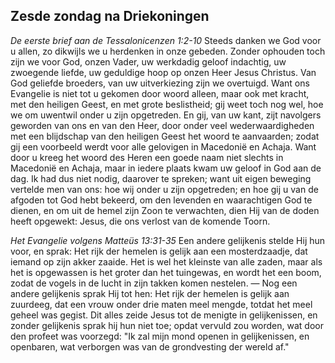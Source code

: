 ## Zesde zondag na Driekoningen

*De eerste brief aan de Tessalonicenzen 1:2-10*
Steeds danken we God voor u allen, zo dikwijls we u herdenken in onze gebeden. Zonder ophouden toch zijn we voor God, onzen Vader, uw werkdadig geloof indachtig, uw zwoegende liefde, uw geduldige hoop op onzen Heer Jesus Christus. Van God geliefde broeders, van uw uitverkiezing zijn we overtuigd. Want ons Evangelie is niet tot u gekomen door woord alleen, maar ook met kracht, met den heiligen Geest, en met grote beslistheid; gij weet toch nog wel, hoe we om uwentwil onder u zijn opgetreden. En gij, van uw kant, zijt navolgers geworden van ons en van den Heer, door onder veel wederwaardigheden met een blijdschap van den heiligen Geest het woord te aanvaarden; zodat gij een voorbeeld werdt voor alle gelovigen in Macedonië en Achaja. Want door u kreeg het woord des Heren een goede naam niet slechts in Macedonië en Achaja, maar in iedere plaats kwam uw geloof in God aan de dag. Ik had dus niet nodig, daarover te spreken; want uit eigen beweging vertelde men van ons: hoe wij onder u zijn opgetreden; en hoe gij u van de afgoden tot God hebt bekeerd, om den levenden en waarachtigen God te dienen, en om uit de hemel zijn Zoon te verwachten, dien Hij van de doden heeft opgewekt: Jesus, die ons verlost van de komende Toorn. 

*Het Evangelie volgens Matteüs 13:31-35*
Een andere gelijkenis stelde Hij hun voor, en sprak: Het rijk der hemelen is gelijk aan een mosterdzaadje, dat iemand op zijn akker zaaide. Het is wel het kleinste van alle zaden, maar als het is opgewassen is het groter dan het tuingewas, en wordt het een boom, zodat de vogels in de lucht in zijn takken komen nestelen. — Nog een andere gelijkenis sprak Hij tot hen: Het rijk der hemelen is gelijk aan zuurdeeg, dat een vrouw onder drie maten meel mengde, totdat het meel geheel was gegist. Dit alles zeide Jesus tot de menigte in gelijkenissen, en zonder gelijkenis sprak hij hun niet toe; opdat vervuld zou worden, wat door den profeet was voorzegd: "Ik zal mijn mond openen in gelijkenissen, en openbaren, wat verborgen was van de grondvesting der wereld af." 


